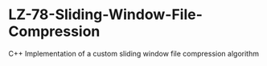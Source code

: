 # LZ-78-Sliding-Window-File-Compression
C++ Implementation of a custom sliding window file compression algorithm
